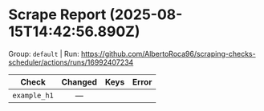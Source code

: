 # Scrape Report (2025-08-15T14:42:56.890Z)

Group: `default`  |  Run: https://github.com/AlbertoRoca96/scraping-checks-scheduler/actions/runs/16992407234

| Check | Changed | Keys | Error |
|---|:---:|:--|:--|
| `example_h1` | — |  |  |
